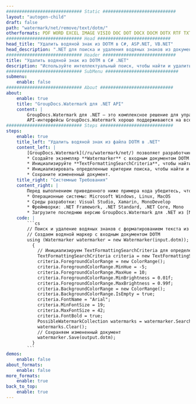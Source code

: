 ```yaml
---
############################# Static ############################
layout: "autogen-child"
draft: false
path: "watermark/net/remove/text/dotm/"
otherformats: PDF WORD EXCEL IMAGE VISIO DOC DOT DOCX DOCM DOTX RTF TXT XLSX XLSM XLTM XLT XLTX XLS XLSB XLAM SXC PPTX PPTM PPSX PPSM POTM POT POTX PPT PPS ODT BMP GIF JPEG JP2 PNG TIFF WEBP VSD VDX VSDX VSTX VSX VSSX VSDM VSSM VSTM VTX VDW VSS VST
############################# Head ############################
head_title: "Удалить водяной знак из DOTM в C#, ASP.NET, VB.NET"
head_description: ".NET для поиска и удаления водяных знаков из документа DOTM с помощью интеллектуального поиска в приложениях C#, ASP.NET, VB.NET и .NET Core с использованием API-интерфейсов GroupDocs.Watermark для .NET."
############################# Header ############################
title: "Удалить водяной знак из DOTM в C# .NET"
description: "Используйте интеллектуальный поиск, чтобы найти и удалить водяной знак из документа DOTM с форматированием текста в приложениях C#, ASP.NET, VB.NET и .NET Core. Определите критерий поиска для поиска и удаления водяных знаков на основе определенного имени шрифта, цвета, размера и других соответствующих свойств."
############################# SubMenu ############################
submenu:
    enable: false
############################# About ############################
about:
    enable: true
    title: "GroupDocs.Watermark для .NET API"
    content: |
        GroupDocs.Watermark для .NET — это комплексное решение для управления водяными знаками для приложений .NET. Разработчики могут быстро выполнять такие операции с водяными знаками, как; добавлять, редактировать, искать и удалять различные типы водяных знаков в документах всех популярных форматов файлов. Он поддерживает работу с текстовыми и графическими водяными знаками в различных документах, включая PDF, Microsoft Word, Excel, PowerPoint, Visio, электронную почту и форматы изображений.
        API-интерфейсы GroupDocs.Watermark хорошо поддерживаются на всех основных операционных системах и платформах, включая .NET Framework, .NET Standard, .NET Core, Mono и Xamarin.
############################# Steps ############################
steps:
    enable: true
    title_left: "Удалить водяной знак из файла DOTM в .NET"
    content_left: |
        [GroupDocs.Watermark](/ru/watermark/net/) позволяет разработчикам .NET легко находить и удалять водяные знаки с форматированием текста из своих приложений, выполняя несколько простых шагов.
        * Создайте экземпляр **Watermarker** с входным документом DOTM.
        * Инициализируйте **TextFormattingSearchCriteria**, чтобы найти текстовые водяные знаки.
        * Инициализировать определенные критерии поиска, чтобы найти и удалить водяные знаки.
        * Сохраните измененный документ.
    title_right: "Системные Требования"
    content_right: |
        Перед выполнением приведенного ниже примера кода убедитесь, что в вашей системе установлены следующие предварительные компоненты.
        * Операционные системы: Microsoft Windows, Linux, MacOS
        * Среды разработки: Visual Studio, Xamarin, MonoDevelop
        * Фреймворки: .NET Framework, .NET Standard, .NET Core, Mono
        * Загрузите последнюю версию GroupDocs.Watermark для .NET из [NuGet](https://www.nuget.org/packages/GroupDocs.Watermark).
    code: |
        ```cs
        // Поиск и удаление водяных знаков с форматированием текста из документа DOTM в приложениях C#, ASP.NET, VB.NET и .NET Core
        // Создаем водяной маркер с входным документом DOTM
        using (Watermarker watermarker = new Watermarker(input.dotm));
          {
            // Инициализируем TextFormattingSearchCriteria для определения водяных знаков для поиска
            TextFormattingSearchCriteria criteria = new TextFormattingSearchCriteria();
            criteria.ForegroundColorRange = new ColorRange();
            criteria.ForegroundColorRange.MinHue = -5;
            criteria.ForegroundColorRange.MaxHue = 10;
            criteria.ForegroundColorRange.MinBrightness = 0.01f;
            criteria.ForegroundColorRange.MaxBrightness = 0.99f;
            criteria.BackgroundColorRange = new ColorRange();
            criteria.BackgroundColorRange.IsEmpty = true;
            criteria.FontName = "Arial";
            criteria.MinFontSize = 19;
            criteria.MaxFontSize = 42;
            criteria.FontBold = true;
            PossibleWatermarkCollection watermarks = watermarker.Search(criteria);
            watermarks.Clear();
            // Сохраняем измененный документ
            watermarker.Save(output.dotm);
          }
        ```        
demos:
    enable: false
about_formats:
    enable: false
more_formats:
    enable: true
back_to_top:
    enable: true
---
```

